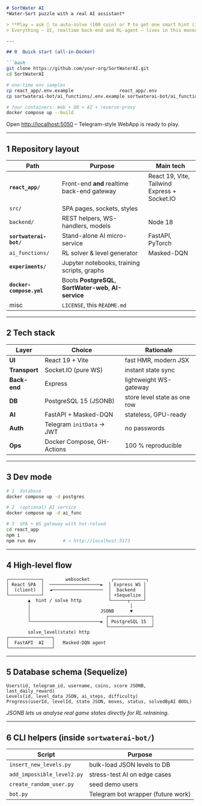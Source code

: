```markdown
# SortWater AI  
*Water-Sort puzzle with a real AI assistant*

> **Play → ask 🤖 to auto-solve (100 coin) or ❓ to get one smart hint (10 coin).  
> Everything – UI, realtime back-end and RL-agent – lives in this monorepo.*

---

## 0  Quick start (all-in-Docker)

```bash
git clone https://github.com/your-org/SortWaterAI.git
cd SortWaterAI

# one-time env samples
cp react_app/.env.example                 react_app/.env
cp sortwaterai-bot/ai_functions/.env.example sortwaterai-bot/ai_functions/.env

# four containers: Web + DB + AI + reverse-proxy
docker compose up --build
```

Open <http://localhost:5050> – Telegram-style WebApp is ready to play.

---

## 1  Repository layout

| Path | Purpose | Main tech |
|------|---------|-----------|
| **`react_app/`** | Front-end **and** realtime back-end gateway | React 19, Vite, Tailwind<br>Express + Socket.IO |
|  `src/` | SPA pages, sockets, styles | |
| `backend/` | REST helpers, WS-handlers, models | Node 18 |
| **`sortwaterai-bot/`** | Stand-alone AI micro-service | FastAPI, PyTorch |
| `ai_functions/` | RL solver & level generator | Masked-DQN |
| **`experiments/`** | Jupyter notebooks, training scripts, graphs | |
| **`docker-compose.yml`** | Boots **PostgreSQL**, **SortWater-web**, **AI-service** | |
| misc | `LICENSE`, this `README.md` | |

---

## 2  Tech stack

| Layer | Choice | Rationale |
|-------|--------|-----------|
| **UI** | React 19 + Vite | fast HMR, modern JSX |
| **Transport** | Socket.IO (pure WS) | instant state sync |
| **Back-end** | Express | lightweight WS-gateway |
| **DB** | PostgreSQL 15 (JSONB) | store level state as one row |
| **AI** | FastAPI + Masked-DQN | stateless, GPU-ready |
| **Auth** | Telegram `initData` → JWT | no passwords |
| **Ops** | Docker Compose, GH-Actions | 100 % reproducible |

---

## 3  Dev mode

```bash
# 1  database
docker compose up -d postgres

# 2  (optional) AI service
docker compose up -d ai_func

# 3  SPA + WS gateway with hot-reload
cd react_app
npm i
npm run dev          # → http://localhost:5173
```


---

## 4  High-level flow

```text
┌────────────┐        websocket        ┌────────────┐
│ React SPA  │  ───────────────────►  │ Express WS │
│  (client)  │  ◄───────────────────  │  backend   │
└────────────┘                        │ +Sequelize │
        ▲  hint / solve http          └──────┬─────┘
        │                                     │
        │                          JSONB      ▼
        │                            ┌────────────────┐
        └──────────────────────────► │ PostgreSQL 15  │
                                     └────────────────┘
        solve_level(state) http
┌────────────────┐
│  FastAPI  AI   │   Masked-DQN agent
└────────────────┘
```

---

## 5  Database schema (Sequelize)

```text
Users(id, telegram_id, username, coins, score JSONB, last_daily_reward)
Levels(id, level_data JSON, ai_steps, difficulty)
Progress(userId, levelId, state JSON, moves, status, solvedByAI BOOL)
```

*JSONB lets us analyse real game states directly for RL retraining.*

---

## 6  CLI helpers (inside **`sortwaterai-bot/`**)

| Script | Purpose |
|--------|---------|
| `insert_new_levels.py` | bulk-load JSON levels to DB |
| `add_impossible_level2.py` | stress-test AI on edge cases |
| `create_random_user.py` | seed demo users |
| `bot.py` | Telegram bot wrapper (future work) |

